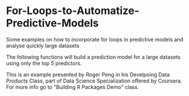 For-Loops-to-Automatize-Predictive-Models
=========================================

Some examples on how to incorporate for loops in predictive models and analyse quickly large datasets

The following functions will build a prediction model for a large datasets using only the top 5 predictors.

This is an example presented by Roger Peng in his Develpoing Data Products Class, part of Data Science Specialization offered by Coursera. For more info go to "Building R Packages Demo" class.
